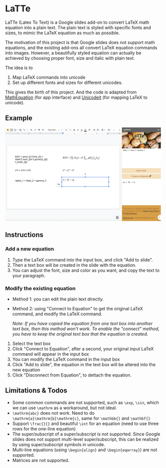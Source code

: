 # LaTTe

LaTTe (Latex To Text) is a Google slides add-on to convert LaTeX math equation into a plain text. 
The plain text is styled with specific fonts and sizes, to mimic the LaTeX equation as much as possible.

The motivation of this project is that Google slides does not support math equations, 
and the existing add-ons all convert LaTeX equation commands into images. 
However, a beautifully styled equation can actually be achieved by choosing proper font, size and italic
with plain text. 

The idea is to 
1. Map LaTeX commands into unicode
2. Set up different fonts and sizes for different unicodes.

This gives the birth of this project. And the code is adapted from 
[MathEquation](https://github.com/brendena/MathEquationsGoogleSlide) (for app interface)
and [Unicodeit](https://github.com/svenkreiss/unicodeit) (for mapping LaTeX to unicode).

## Example

![](https://github.com/YuuuXie/LaTTe/blob/main/example.png?raw=true)

## Instructions

### Add a new equation
1. Type the LaTeX command into the input box, and click "Add to slide". 
2. Then a text box will be created in the slide with the equation. 
3. You can adjust the font, size and color as you want, and copy the text to your paragraph.

### Modify the existing equation
- Method 1: you can edit the plain text directly.

- Method 2: using "Connect to Equation" to get the original LaTeX command, and modify the LaTeX command.
    
    *Note: If you have copied the equation from one text box into another text box, then this method won't work.
To enable the "connect" method, you have to keep the original text box that the equation is created.*

1. Select the text box
2. Click "Connect to Equation", after a second, your original input LaTeX command will appear in the input box
3. You can modify the LaTeX command in the input box
4. Click "Add to slide", the equation in the text box will be altered into the new equation
5. Click "Disconnect from Equation", to dettach the equation.

## Limitations & Todos

- Some common commands are not supported, such as `\exp`, `\sin`, which we can use `\mathrm` as a workaround, but not ideal.
- `\mathrm{abc}` does not work. Need to do `\mathrm{a}\mathrm{b}\mathrm{c}`, same for `\mathbb{}` and `\mathbf{}`
- Support `\frac{}{}` and beautiful `\int` for an equation (need to use three rows for the one-line equation)
- The super/subscript of a super/subscript is not supported. Since Google slides does not support multi-level super/subscript, 
    this can be realized by using super/subscript symbols in unicode.
- Multi-line equations (using `\begin{align}` and `\begin{eqarray}`) are not supported.
- Matrices are not supported.
